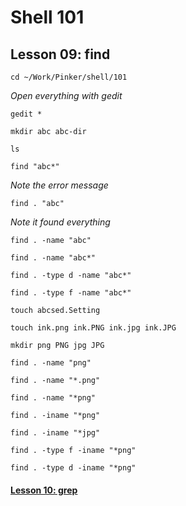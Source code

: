 # Shell 101
## Lesson 09: find

`cd ~/Work/Pinker/shell/101`

*Open everything with gedit*

`gedit *`

`mkdir abc abc-dir`

`ls`

`find "abc*"`

*Note the error message*

`find . "abc"`

*Note it found everything*

`find . -name "abc"`

`find . -name "abc*"`

`find . -type d -name "abc*"`

`find . -type f -name "abc*"`

`touch abcsed.Setting`

`touch ink.png ink.PNG ink.jpg ink.JPG`

`mkdir png PNG jpg JPG`

`find . -name "png"`

`find . -name "*.png"`

`find . -name "*png"`

`find . -iname "*png"`

`find . -iname "*jpg"`

`find . -type f -iname "*png"`
 
`find . -type d -iname "*png"`

#### [Lesson 10: grep](https://github.com/inkVerb/pinker/blob/master/101-shell/Lesson-10.md)
